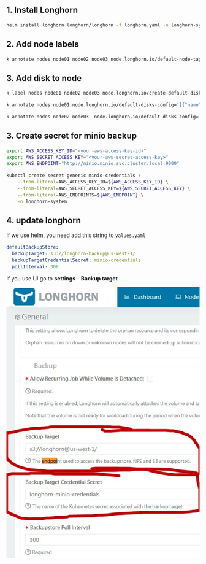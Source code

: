 ## 1. Install Longhorn
```bash
helm install longhorn longhorn/longhorn -f longhorn.yaml -n longhorn-system --create-namespace
```

## 2. Add node labels
```bash
k annotate nodes node01 node02 node03 node.longhorn.io/default-node-tags='["data","db"]'
```

## 3. Add disk to node
```bash
k label nodes node01 node02 node03 node.longhorn.io/create-default-disk='config'
```
```bash
k annotate nodes node01 node.longhorn.io/default-disks-config='[{"name":"data","path":"/mnt/data","allowScheduling":true,"tags":["hdd"]}]'
```
```bash
k annotate nodes node02 node03  node.longhorn.io/default-disks-config='[{"name":"data","path":"/mnt/data","allowScheduling":true,"tags":["hdd"]},{"name":"db","path":"/mnt/db","allowScheduling":true,"tags":["ssd"]}]'
```

## 3. Create secret for minio backup

```bash
export AWS_ACCESS_KEY_ID="<your-aws-access-key-id>"
export AWS_SECRET_ACCESS_KEY="<your-aws-secret-access-key>"
export AWS_ENDPOINT="http://minio.minio.svc.cluster.local:9000"
```

```bash
kubectl create secret generic minio-credentials \
    --from-literal=AWS_ACCESS_KEY_ID=${AWS_ACCESS_KEY_ID} \
    --from-literal=AWS_SECRET_ACCESS_KEY=${AWS_SECRET_ACCESS_KEY} \
    --from-literal=AWS_ENDPOINTS=${AWS_ENDPOINT} \
    -n longhorn-system
```
## 4. update longhorn

If we use helm, you need add this string to `values.yaml`

```yaml
defaultBackupStore:
  backupTarget: s3://longhorn-backup@us-west-1/
  backupTargetCredentialSecret: minio-credentials
  pollInterval: 300
```

If you use UI  go to **settings** - **Backup target**

![alt text](image.png)

